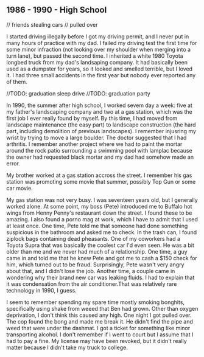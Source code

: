## 1986 - 1990 - High School

// friends stealing cars
// pulled over

I started driving illegally before I got my driving permit, and I never put in many hours of practice with my dad. I failed my driving test the first time for some minor infraction (not looking over my shoulder when merging into a turn lane), but passed the second time. I inherited a white 1980 Toyota longbed truck from my dad's landsaping company. It had basically been used as a dumpster for years, so it looked and smelled terrible, but I loved it. I had three small accidents in the first year but nobody ever reported any of them.





//TODO: graduation sleep drive
//TODO: graduation party


In 1990, the summer after high school, I worked sevem day a week: five at my father's landscaping company and two at a gas station, which was the first job I ever really found by myself. By this time, I had moved from landscape maintenance (the easy part) to landscape construction (the hard part, including demolition of previous landscapes). I remember injusring my wrist by trying to move a large boulder. The doctor suggested that I had arthritis. I remember another project where we had to paint the mortar around the rock patio surrounding a swimming pool with lamplac because the owner had requested black mortar and my dad had somehow made an error.

My brother worked at a gas station accross the street. I remember his gas station was promoting some movie that summer, possibly Top Gun or some car movie.

My gas station was not very busy. I was seventeen years old, but I generally worked alone. At some point, my boss (Pete) introduced me to Buffalo hot wings from Henny Penny's restaurant down the street. I found these to be amazing. I also found a porno mag at work, which I have to admit that I used at least once. One time, Pete told me that someone had done something suspicious in the bathroom and asked me to check. In the trash can, I found ziplock bags containing dead pheasants. One of my coworkers had a Toyota Supra that was basically the coolest car I'd even seen. He was a bit older than me and we never had much of a relationship. One time, a guy came in and told me that he knew Pete and got me to cash a $150 check for him, which turned out to be fraud. Surprisingly, Pete wasn't very angry about that, and I didn't lose the job. Another time, a couple came in wondering why their brand new car was leaking fluids. I had to explain that it was condensation from the air conditioner.That was relatively rare technology in 1990, I guess.

I seem to remember spending my spare time mostly smoking bonghits, specifically using shake from weeed that Ben had grown. Other than oxygen deprivation, I don't think this caused any high. One night I got pulled over. The cop found the bong and made me break it. He didn't find the pipe and weed that were under the dashmat. I got a ticket for something like minor transporting alcohol. I don't remember if I went to court but I assume that I had to pay a fine. My license may have been revoked, but it didn't really matter because I didn't take my truck to college.